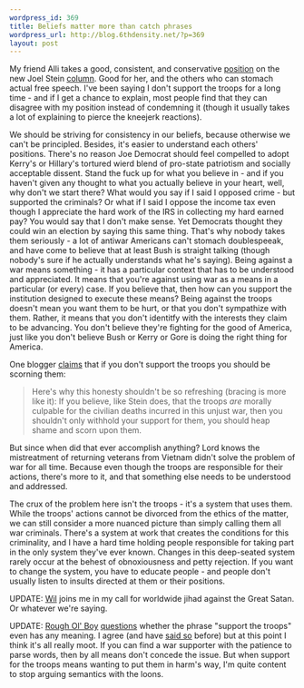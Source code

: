 ```yaml
--- 
wordpress_id: 369
title: Beliefs matter more than catch phrases
wordpress_url: http://blog.6thdensity.net/?p=369
layout: post
---
```

My friend Alli takes a good, consistent, and conservative <a href="http://foxrants.com/?p=292">position</a> on the new Joel Stein <a href="http://www.latimes.com/news/columnists/la-oe-stein24jan24,0,1168298.column?coll=la-news-columns">column</a>.  Good for her, and the others who can stomach actual free speech.  I've been saying I don't support the troops for a long time - and if I get a chance to explain, most people find that they can disagree with my position instead of condemning it (though it usually takes a lot of explaining to pierce the kneejerk reactions).

We should be striving for consistency in our beliefs, because otherwise we can't be principled.  Besides, it's easier to understand each others' positions.  There's no reason Joe Democrat should feel compelled to adopt Kerry's or Hillary's tortured wierd blend of pro-state patriotism and socially acceptable dissent.  Stand the fuck up for what you believe in - and if you haven't given any thought to what you actually believe in your heart, well, why don't we start there?
What would you say if I said I opposed crime - but supported the criminals?  Or what if I said I oppose the income tax even though I appreciate the hard work of the IRS in collecting my hard earned pay?  You would say that I don't make sense.  Yet Democrats thought they could win an election by saying this same thing.  That's why nobody takes them seriously - a lot of antiwar Americans can't stomach doublespeeak, and have come to believe that at least Bush is straight talking (though nobody's sure if he actually understands what he's saying).
Being against a war means something - it has a particular context that has to be understood and appreciated.  It means that you're against using war as a means in a particular (or every) case.  If you believe that, then how can you support the institution designed to execute these means?  Being against the troops doesn't mean you want them to be hurt, or that you don't sympathize with them.  Rather, it means that you don't identitfy with the interests they claim to be advancing.  You don't believe they're fighting for the good of America, just like you don't believe Bush or Kerry or Gore is doing the right thing for America.

One blogger <a href="http://impleader.com/2006/01/joel-stein-has-some-unlikely-supporters/">claims</a> that if you don't support the troops you should be scorning them:
<blockquote>Here's why this honesty shouldn't be so refreshing (bracing is more like it): If you believe, like Stein does, that the troops <em>are </em>morally culpable for the civilian deaths incurred in this unjust war, then you shouldn't only withhold your support for them, you should heap shame and scorn upon them.</blockquote>
But since when did that ever accomplish anything?  Lord knows the mistreatment of returning veterans from Vietnam didn't solve the problem of war for all time.  Because even though the troops are responsible for their actions, there's more to it, and that something else needs to be understood and addressed.

The crux of the problem here isn't the troops - it's a system that uses them.  While the troops' actions cannot be divorced from the ethics of the matter, we can still consider a more nuanced picture than simply calling them all war criminals.  There's a system at work that creates the conditions for this criminality, and I have a hard time holding people responsible for taking part in the only system they've ever known.  Changes in this deep-seated system rarely occur at the behest of obnoxiousness and petty rejection.  If you want to change the system, you have to educate people - and people don't usually listen to insults directed at them or their positions.

UPDATE: <a href="http://www.acidlogic.com/weblogs/blogger.htm">Wil</a> joins me in my call for worldwide jihad against the Great Satan.  Or whatever we're saying.

UPDATE: <a href="http://rougholboy.com/">Rough Ol' Boy</a> <a href="http://rougholboy.com/?p=161">questions</a> whether the phrase "support the troops" even has any meaning.  I agree (and have <a href="http://blog.6thdensity.net/?p=310">said so</a> before) but at this point I think it's all really moot.  If you can find a war supporter with the patience to parse words, then by all means don't concede the issue.  But when support for the troops means wanting to put them in harm's way, I'm quite content to stop arguing semantics with the loons.
